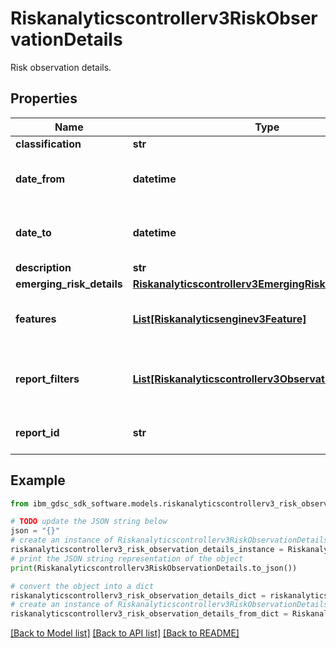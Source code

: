 # Riskanalyticscontrollerv3RiskObservationDetails

Risk observation details.

## Properties

Name | Type | Description | Notes
------------ | ------------- | ------------- | -------------
**classification** | **str** |  | [optional] 
**date_from** | **datetime** | Start date in format YYYY-MM-DDTHH:mm:ssZ. | [optional] 
**date_to** | **datetime** | End updated date in format YYYY-MM-DDTHH:mm:ssZ. | [optional] 
**description** | **str** |  | [optional] 
**emerging_risk_details** | [**Riskanalyticscontrollerv3EmergingRiskDetails**](Riskanalyticscontrollerv3EmergingRiskDetails.md) |  | [optional] 
**features** | [**List[Riskanalyticsenginev3Feature]**](Riskanalyticsenginev3Feature.md) | Features list based on the requested lead_feature_id. | [optional] 
**report_filters** | [**List[Riskanalyticscontrollerv3ObservationReportFilter]**](Riskanalyticscontrollerv3ObservationReportFilter.md) | List of headers and values for filtering the report based on pivot information. | [optional] 
**report_id** | **str** | Report id based on the requested ObservationType. | [optional] 

## Example

```python
from ibm_gdsc_sdk_software.models.riskanalyticscontrollerv3_risk_observation_details import Riskanalyticscontrollerv3RiskObservationDetails

# TODO update the JSON string below
json = "{}"
# create an instance of Riskanalyticscontrollerv3RiskObservationDetails from a JSON string
riskanalyticscontrollerv3_risk_observation_details_instance = Riskanalyticscontrollerv3RiskObservationDetails.from_json(json)
# print the JSON string representation of the object
print(Riskanalyticscontrollerv3RiskObservationDetails.to_json())

# convert the object into a dict
riskanalyticscontrollerv3_risk_observation_details_dict = riskanalyticscontrollerv3_risk_observation_details_instance.to_dict()
# create an instance of Riskanalyticscontrollerv3RiskObservationDetails from a dict
riskanalyticscontrollerv3_risk_observation_details_from_dict = Riskanalyticscontrollerv3RiskObservationDetails.from_dict(riskanalyticscontrollerv3_risk_observation_details_dict)
```
[[Back to Model list]](../README.md#documentation-for-models) [[Back to API list]](../README.md#documentation-for-api-endpoints) [[Back to README]](../README.md)


